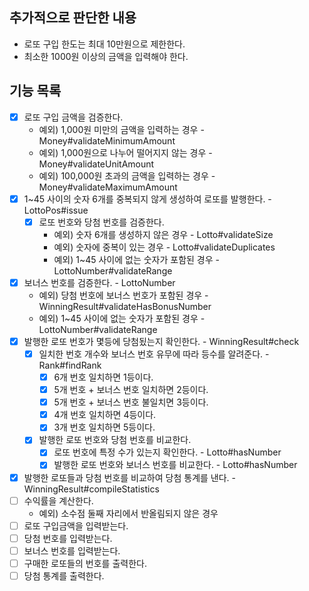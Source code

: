 ## 추가적으로 판단한 내용
- 로또 구입 한도는 최대 10만원으로 제한한다.
- 최소한 1000원 이상의 금액을 입력해야 한다.

## 기능 목록
- [x] 로또 구입 금액을 검증한다.
  - 예외) 1,000원 미만의 금액을 입력하는 경우 - Money#validateMinimumAmount
  - 예외) 1,000원으로 나누어 떨어지지 않는 경우 - Money#validateUnitAmount
  - 예외) 100,000원 초과의 금액을 입력하는 경우 - Money#validateMaximumAmount
- [x] 1~45 사이의 숫자 6개를 중복되지 않게 생성하여 로또를 발행한다. - LottoPos#issue
  - [x] 로또 번호와 당첨 번호를 검증한다. 
    - 예외) 숫자 6개를 생성하지 않은 경우 - Lotto#validateSize
    - 예외) 숫자에 중복이 있는 경우 - Lotto#validateDuplicates
    - 예외) 1~45 사이에 없는 숫자가 포함된 경우 - LottoNumber#validateRange
- [x] 보너스 번호를 검증한다. - LottoNumber
  - 예외) 당첨 번호에 보너스 번호가 포함된 경우 - WinningResult#validateHasBonusNumber
  - 예외) 1~45 사이에 없는 숫자가 포함된 경우 - LottoNumber#validateRange
- [x] 발행한 로또 번호가 몇등에 당첨됬는지 확인한다. - WinningResult#check
  - [x] 일치한 번호 개수와 보너스 번호 유무에 따라 등수를 알려준다. - Rank#findRank
    - [x] 6개 번호 일치하면 1등이다.
    - [x] 5개 번호 + 보너스 번호 일치하면 2등이다.
    - [x] 5개 번호 + 보너스 번호 불일치면 3등이다.
    - [x] 4개 번호 일치하면 4등이다.
    - [x] 3개 번호 일치하면 5등이다.
  - [x] 발행한 로또 번호와 당첨 번호를 비교한다.
    - [x] 로또 번호에 특정 수가 있는지 확인한다. - Lotto#hasNumber
    - [x] 발행한 로또 번호와 보너스 번호를 비교한다. - Lotto#hasNumber
- [x] 발행한 로또들과 당첨 번호를 비교하여 당첨 통계를 낸다. - WinningResult#compileStatistics
- [ ] 수익률을 계산한다.
  - 예외) 소수점 둘째 자리에서 반올림되지 않은 경우
- [ ] 로또 구입금액을 입력받는다.
- [ ] 당첨 번호를 입력받는다.
- [ ] 보너스 번호를 입력받는다.
- [ ] 구매한 로또들의 번호를 출력한다.
- [ ] 당첨 통계를 출력한다.